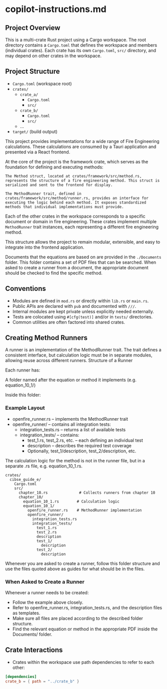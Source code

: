 # copilot-instructions.md

## Project Overview

This is a multi-crate Rust project using a Cargo workspace. The root directory contains a `Cargo.toml` that defines the workspace and members (individual crates). Each crate has its own `Cargo.toml`, `src/` directory, and may depend on other crates in the workspace.

## Project Structure

- `Cargo.toml` (workspace root)
- `crates/`
  - `crate_a/`
    - `Cargo.toml`
    - `src/`
  - `crate_b/`
    - `Cargo.toml`
    - `src/`
  - ...
- `target/` (build output)

This project provides implementations for a wide range of Fire Engineering calculations. These calculations are consumed by a Tauri application and presented via a React frontend.

At the core of the project is the framework crate, which serves as the foundation for defining and executing methods:

    The Method struct, located at crates/framework/src/method.rs, represents the structure of a fire engineering method. This struct is serialized and sent to the frontend for display.

    The MethodRunner trait, defined in crates/framework/src/method/runner.rs, provides an interface for executing the logic behind each method. It exposes standardized methods that individual implementations must provide.

Each of the other crates in the workspace corresponds to a specific document or domain in fire engineering. These crates implement multiple `MethodRunner` trait instances, each representing a different fire engineering method.

This structure allows the project to remain modular, extensible, and easy to integrate into the frontend application.


Documents that the equations are based on are provided in the `./Documents` folder. This folder contains a set of PDF files that can be searched. When asked to create a runner from a document, the appropriate document should be checked to find the specific method.

## Conventions

- Modules are defined in `mod.rs` or directly within `lib.rs` or `main.rs`.
- Public APIs are declared with `pub` and documented with `///`.
- Internal modules are kept private unless explicitly needed externally.
- Tests are colocated using `#[cfg(test)]` and/or in `tests/` directories.
- Common utilities are often factored into shared crates.

## Creating Method Runners

A runner is an implementation of the MethodRunner trait. The trait defines a consistent interface, but calculation logic must be in separate modules, allowing reuse across different runners.
Structure of a Runner

Each runner has:

A folder named after the equation or method it implements (e.g. equation_10_1/)

Inside this folder:

### Example Layout

- openfire_runner.rs – implements the MethodRunner trait
- openfire_runner/ – contains all integration tests:
  - integration_tests.rs – returns a list of available tests
  - integration_tests/ – contains:
    - test_1.rs, test_2.rs, etc. – each defining an individual test
    - description – describes the required test coverage
    - Optionally, test_1/description, test_2/description, etc.

The calculation logic for the method is not in the runner file, but in a separate .rs file, e.g. equation_10_1.rs.

```
crates/
  cibse_guide_e/
    Cargo.toml
    src/
      chapter_10.rs              # Collects runners from chapter 10
      chapter_10/
        equation_10_1.rs        # Calculation logic
        equation_10_1/
          openfire_runner.rs    # MethodRunner implementation
          openfire_runner/
            integration_tests.rs
            integration_tests/
              test_1.rs
              test_2.rs
              description
              test_1/
                description
              test_2/
                description
```

Whenever you are asked to create a runner, follow this folder structure and use the files quoted above as guides for what should be in the files.

### When Asked to Create a Runner

Whenever a runner needs to be created:

- Follow the example above closely.
- Refer to openfire_runner.rs, integration_tests.rs, and the description files as templates.
- Make sure all files are placed according to the described folder structure.
- Find the relevant equation or method in the appropriate PDF inside the Documents/ folder.

## Crate Interactions

- Crates within the workspace use path dependencies to refer to each other:

```toml
[dependencies]
crate_b = { path = "../crate_b" }
```
